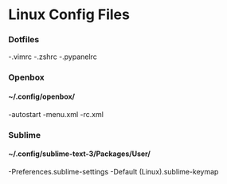 # Linux Config Files

### Dotfiles
-.vimrc
-.zshrc
-.pypanelrc

### Openbox
#### ~/.config/openbox/
-autostart
-menu.xml
-rc.xml

### Sublime
#### ~/.config/sublime-text-3/Packages/User/
-Preferences.sublime-settings
-Default (Linux).sublime-keymap